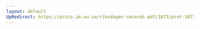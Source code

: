 ```yaml
---
layout: default
UpRedirect: https://pruto.im.uu.se/riksdagen-records-pdf/1873/prot-1873--fk--118.pdf
---
```

